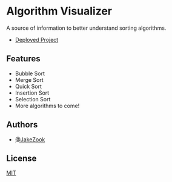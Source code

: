 # Algorithm Visualizer

A source of information to better understand sorting algorithms.
- [Deployed Project](https://visualizerjz.netlify.app)

## Features

- Bubble Sort
- Merge Sort
- Quick Sort
- Insertion Sort
- Selection Sort
- More algorithms to come!

## Authors

- [@JakeZook](https://www.github.com/JakeZook)

## License

[MIT](https://choosealicense.com/licenses/mit/)
